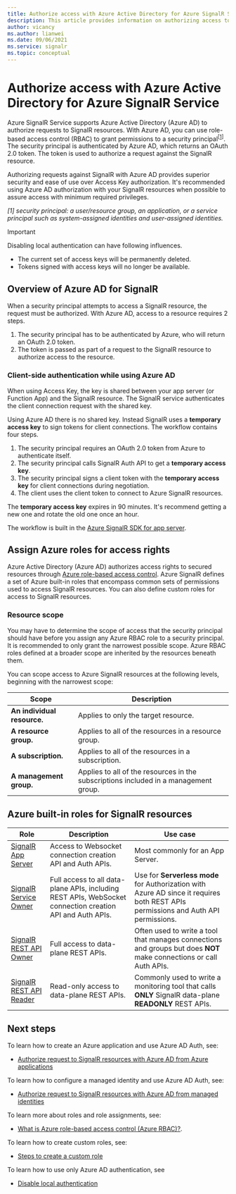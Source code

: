 ```yaml
---
title: Authorize access with Azure Active Directory for Azure SignalR Service
description: This article provides information on authorizing access to Azure SignalR Service resources using Azure Active Directory. 
author: vicancy
ms.author: lianwei
ms.date: 09/06/2021
ms.service: signalr
ms.topic: conceptual
---
```


# Authorize access with Azure Active Directory for Azure SignalR Service

Azure SignalR Service supports Azure Active Directory (Azure AD) to authorize requests to SignalR resources. With Azure AD, you can use role-based access control (RBAC) to grant permissions to a security principal<sup>[<a href="#security-principal">1</a>]</sup>. The security principal is authenticated by Azure AD, which returns an OAuth 2.0 token. The token is used to authorize a request against the SignalR resource.

Authorizing requests against SignalR with Azure AD provides superior security and ease of use over Access Key authorization. It's recommended using Azure AD authorization with your SignalR resources when possible to assure access with minimum required privileges.

<a id="security-principal"></a>
*[1] security principal: a user/resource group, an application, or a service principal such as system-assigned identities and user-assigned identities.*

> [!IMPORTANT]
> Disabling local authentication can have following influences.
> - The current set of access keys will be permanently deleted. 
> - Tokens signed with access keys will no longer be available. 

## Overview of Azure AD for SignalR

When a security principal attempts to access a SignalR resource, the request must be authorized. With Azure AD, access to a resource requires 2 steps. 

1. The security principal has to be authenticated by Azure, who will return an OAuth 2.0 token. 
1. The token is passed as part of a request to the SignalR resource to authorize access to the resource.

### Client-side authentication while using Azure AD

When using Access Key, the key is shared between your app server (or Function App) and the SignalR resource. The SignalR service authenticates the client connection request with the shared key. 

Using Azure AD there is no shared key.  Instead SignalR uses a **temporary access key** to sign tokens for client connections. The workflow contains four steps.

1. The security principal requires an OAuth 2.0 token from Azure to authenticate itself.
2. The security principal calls SignalR Auth API to get a **temporary access key**.
3. The security principal signs a client token with the **temporary access key** for client connections during negotiation.
4. The client uses the client token to connect to Azure SignalR resources.

The **temporary access key** expires in 90 minutes.  It's recommend getting a new one and rotate the old one once an hour. 

The workflow is built in the [Azure SignalR SDK for app server](https://github.com/Azure/azure-signalr).

## Assign Azure roles for access rights

Azure Active Directory (Azure AD) authorizes access rights to secured resources through [Azure role-based access control](../role-based-access-control/overview.md). Azure SignalR defines a set of Azure built-in roles that encompass common sets of permissions used to access SignalR resources. You can also define custom roles for access to SignalR resources.

### Resource scope

You may have to determine the scope of access that the security principal should have before you assign any Azure RBAC role to a security principal. It is recommended to only grant the narrowest possible scope. Azure RBAC roles defined at a broader scope are inherited by the resources beneath them.

You can scope access to Azure SignalR resources at the following levels, beginning with the narrowest scope:

| Scope | Description |
|-|-|
|**An individual resource.**| Applies to only the target resource.|
| **A resource group.** |Applies to all of the resources in a resource group.|
| **A subscription.** | Applies to all of the resources in a subscription.|
| **A management group.** |Applies to all of the resources in the subscriptions included in a management group.|


## Azure built-in roles for SignalR resources

|Role|Description|Use case|
|-|-|-|
|[SignalR App Server](../role-based-access-control/built-in-roles.md#signalr-app-server)|Access to Websocket connection creation API and Auth APIs.|Most commonly  for an App Server.|
|[SignalR Service Owner](../role-based-access-control/built-in-roles.md#signalr-service-owner)|Full access to all data-plane APIs, including REST APIs, WebSocket connection creation API and Auth APIs.|Use for **Serverless mode** for Authorization with Azure AD since it requires both REST APIs permissions and Auth API permissions.|
|[SignalR REST API Owner](../role-based-access-control/built-in-roles.md#signalr-rest-api-owner)|Full access to data-plane REST APIs.|Often used to write a tool that manages connections and groups but does **NOT** make connections or call Auth APIs.|
|[SignalR REST API Reader](../role-based-access-control/built-in-roles.md#signalr-rest-api-reader)|Read-only access to data-plane REST APIs.| Commonly used to write a monitoring tool that calls **ONLY** SignalR data-plane **READONLY** REST APIs.|

## Next steps

To learn how to create an Azure application and use Azure AD Auth, see:

- [Authorize request to SignalR resources with Azure AD from Azure applications](signalr-howto-authorize-application.md)

To learn how to configure a managed identity and use Azure AD Auth, see:

- [Authorize request to SignalR resources with Azure AD from managed identities](signalr-howto-authorize-managed-identity.md)

To learn more about roles and role assignments, see:

- [What is Azure role-based access control (Azure RBAC)?](../role-based-access-control/overview.md).

To learn how to create custom roles, see:

- [Steps to create a custom role](../role-based-access-control/custom-roles.md#steps-to-create-a-custom-role)

To learn how to use only Azure AD authentication, see
- [Disable local authentication](./howto-disable-local-auth.md)